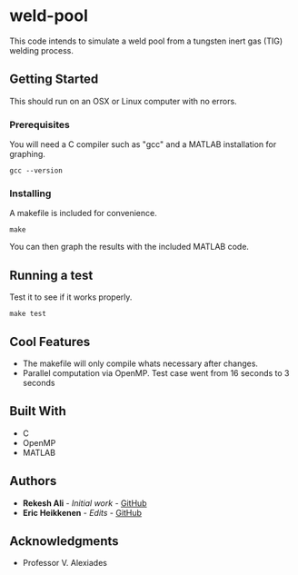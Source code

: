 # weld-pool

This code intends to simulate a weld pool from a tungsten inert gas (TIG) welding process.

## Getting Started

This should run on an OSX or Linux computer with no errors.

### Prerequisites

You will need a C compiler such as "gcc" and a MATLAB installation for graphing.

```
gcc --version
```

### Installing

A makefile is included for convenience.

```
make
```

You can then graph the results with the included MATLAB code.

## Running a test

Test it to see if it works properly.

```
make test
```

## Cool Features

* The makefile will only compile whats necessary after changes.
* Parallel computation via OpenMP. Test case went from 16 seconds to 3 seconds

## Built With

* C
* OpenMP
* MATLAB

## Authors

* **Rekesh Ali** - *Initial work* - [GitHub](https://github.com/rekeshali)
* **Eric Heikkenen** - *Edits* - [GitHub](https://github.com/eheikkenen)

## Acknowledgments

* Professor V. Alexiades
